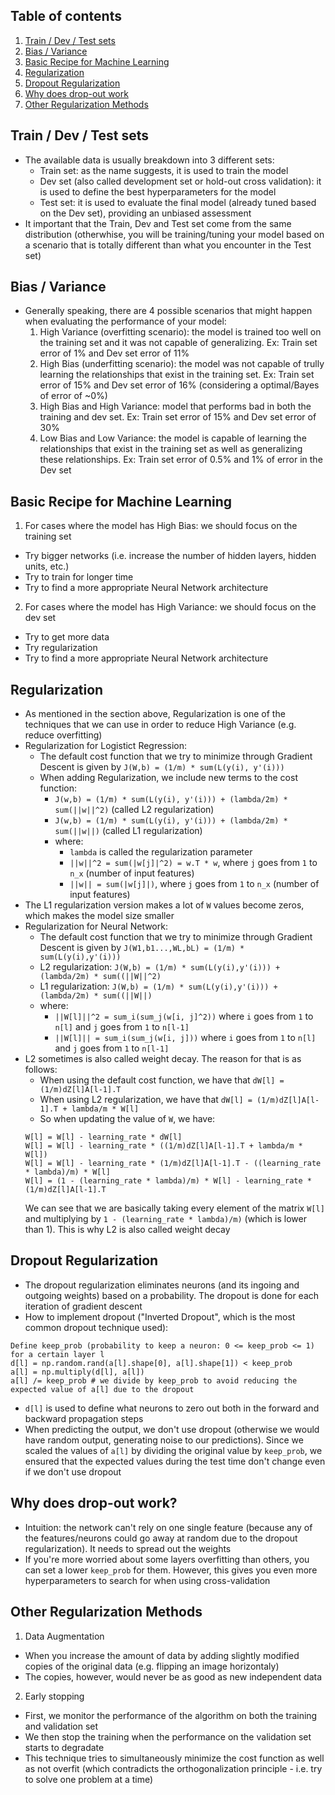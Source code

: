 ## Table of contents
1. [Train / Dev / Test sets](#train_dev_test_set)
2. [Bias / Variance](#bias_variance)
3. [Basic Recipe for Machine Learning](#basic_recipe)
4. [Regularization](#regularization)
5. [Dropout Regularization](#dropout_regularization)
6. [Why does drop-out work](#why_dropout_work)
7. [Other Regularization Methods](#other_regularization_methods)


## Train / Dev / Test sets <a name="train_dev_test_set"></a>
- The available data is usually breakdown into 3 different sets:
  - Train set: as the name suggests, it is used to train the model
  - Dev set (also called development set or hold-out cross validation): it is used to define the best hyperparameters for the model
  - Test set: it is used to evaluate the final model (already tuned based on the Dev set), providing an unbiased assessment
- It important that the Train, Dev and Test set come from the same distribution (otherwhise, you will be training/tuning your model based on a scenario that is totally different than what you encounter in the Test set)


## Bias / Variance <a name="bias_variance"></a>
- Generally speaking, there are 4 possible scenarios that might happen when evaluating the performance of your model:
  1. High Variance (overfitting scenario): the model is trained too well on the training set and it was not capable of generalizing. Ex: Train set error of 1% and Dev set error of 11%
  2. High Bias (underfitting scenario): the model was not capable of trully learning the relationships that exist in the training set. Ex: Train set error of 15% and Dev set error of 16% (considering a optimal/Bayes of error of ~0%)
  3. High Bias and High Variance: model that performs bad in both the training and dev set. Ex: Train set error of 15% and Dev set error of 30%
  4. Low Bias and Low Variance: the model is capable of learning the relationships that exist in the training set as well as generalizing these relationships. Ex: Train set error of 0.5% and 1% of error in the Dev set


## Basic Recipe for Machine Learning <a name="basic_recipe"></a>
1. For cases where the model has High Bias: we should focus on the training set
  - Try bigger networks (i.e. increase the number of hidden layers, hidden units, etc.)
  - Try to train for longer time
  - Try to find a more appropriate Neural Network architecture
2. For cases where the model has High Variance: we should focus on the dev set
  - Try to get more data
  - Try regularization
  - Try to find a more appropriate Neural Network architecture


## Regularization <a name="regularization"></a>
- As mentioned in the section above, Regularization is one of the techniques that we can use in order to reduce High Variance (e.g. reduce overfitting)
- Regularization for Logistict Regression:
  - The default cost function that we try to minimize through Gradient Descent is given by ```J(W,b) = (1/m) * sum(L(y(i), y'(i)))```
  - When adding Regularization, we include new terms to the cost function:
    - ```J(w,b) = (1/m) * sum(L(y(i), y'(i))) + (lambda/2m) * sum(||w||^2)``` (called L2 regularization)
    - ```J(w,b) = (1/m) * sum(L(y(i), y'(i))) + (lambda/2m) * sum(||w||)``` (called L1 regularization)
    - where:
      - ```lambda``` is called the regularization parameter
      - ```||w||^2 = sum(|w[j]|^2) = w.T * w```, where ```j``` goes from ```1``` to ```n_x``` (number of input features)
      - ```||w|| = sum(|w[j]|)```, where ```j``` goes from ```1``` to ```n_x``` (number of input features)
- The L1 regularization version makes a lot of ```W``` values become zeros, which makes the model size smaller
- Regularization for Neural Network:
  - The default cost function that we try to minimize through Gradient Descent is given by ```J(W1,b1...,WL,bL) = (1/m) * sum(L(y(i),y'(i)))```
  - L2 regularization: ```J(W,b) = (1/m) * sum(L(y(i),y'(i))) + (lambda/2m) * sum((||W||^2)```
  - L1 regularization: ```J(W,b) = (1/m) * sum(L(y(i),y'(i))) + (lambda/2m) * sum((||W||)```
  - where:
    - ```||W[l]||^2 = sum_i(sum_j(w[i, j]^2))``` where ```i``` goes from ```1``` to ```n[l]``` and ```j``` goes from ```1``` to ```n[l-1]```
    - ```||W[l]|| = sum_i(sum_j(w[i, j]))``` where ```i``` goes from ```1``` to ```n[l]``` and ```j``` goes from ```1``` to ```n[l-1]```
- L2 sometimes is also called weight decay. The reason for that is as follows:
  - When using the default cost function, we have that ```dW[l] = (1/m)dZ[l]A[l-1].T```
  - When using L2 regularization, we have that ```dW[l] = (1/m)dZ[l]A[l-1].T + lambda/m * W[l]```
  - So when updating the value of ```W```, we have:
  ```
  W[l] = W[l] - learning_rate * dW[l]
  W[l] = W[l] - learning_rate * ((1/m)dZ[l]A[l-1].T + lambda/m * W[l])
  W[l] = W[l] - learning_rate * (1/m)dZ[l]A[l-1].T - ((learning_rate * lambda)/m) * W[l]
  W[l] = (1 - (learning_rate * lambda)/m) * W[l] - learning_rate * (1/m)dZ[l]A[l-1].T
  ```
  We can see that we are basically taking every element of the matrix ```W[l]``` and multiplying by ```1 - (learning_rate * lambda)/m)``` (which is lower than 1). This is why L2 is also called weight decay
  

## Dropout Regularization <a name="dropout_regularization"></a>
- The dropout regularization eliminates neurons (and its ingoing and outgoing weights) based on a probability. The dropout is done for each iteration of gradient descent
- How to implement dropout ("Inverted Dropout", which is the most common dropout technique used):
```
Define keep_prob (probability to keep a neuron: 0 <= keep_prob <= 1) for a certain layer l
d[l] = np.random.rand(a[l].shape[0], a[l].shape[1]) < keep_prob
a[l] = np.multiply(d[l], a[l])
a[l] /= keep_prob # we divide by keep_prob to avoid reducing the expected value of a[l] due to the dropout
```
- `d[l]` is used to define what neurons to zero out both in the forward and backward propagation steps
- When predicting the output, we don't use dropout (otherwise we would have random output, generating noise to our predictions). Since we scaled the values of ```a[l]``` by dividing the original value by ```keep_prob```, we ensured that the expected values during the test time don't change even if we don't use dropout


## Why does drop-out work? <a name="why_dropout_work"></a>
- Intuition: the network can't rely on one single feature (because any of the features/neurons could go away at random due to the dropout regularization). It needs to spread out the weights
- If you're more worried about some layers overfitting than others, you can set a lower `keep_prob` for them. However, this gives you even more hyperparameters to search for when using cross-validation


## Other Regularization Methods <a name="other_regularization_methods"></a>
1. Data Augmentation
- When you increase the amount of data by adding slightly modified copies of the original data (e.g. flipping an image horizontaly)
- The copies, however, would never be as good as new independent data

2. Early stopping
- First, we monitor the performance of the algorithm on both the training and validation set
- We then stop the training when the performance on the validation set starts to degradate
- This technique tries to simultaneously minimize the cost function as well as not overfit (which contradicts the orthogonalization principle - i.e. try to solve one problem at a time)
